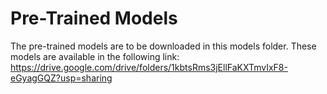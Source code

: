# Pre-Trained Models
The pre-trained models are to be downloaded in this models folder. These models are available in the following link: 
https://drive.google.com/drive/folders/1kbtsRms3jEllFaKXTmvIxF8-eGyagGQZ?usp=sharing
